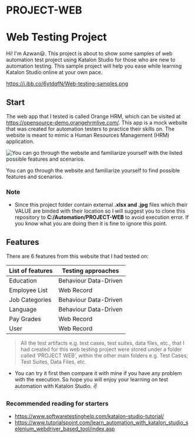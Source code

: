 # PROJECT-WEB

# Web Testing Project

Hi! I'm Azwan:smiley:. This project is about to show some samples of web automation test project using Katalon Studio for those who are new to automation testing. This sample project will help you ease while learning Katalon Studio online at your own pace.

https://i.ibb.co/6ytdqfN/Web-testing-samples.png


## Start
The web app that I tested is called Orange HRM, which can be visited at https://opensource-demo.orangehrmlive.com/. This app is a mock website that was created for automation testers to practice their skills on. The website is meant to mimic a Human Resources Management (HRM) application.

![You can go through the website and familiarize yourself with the listed possible features and scenarios.](https://i.ibb.co/Rpq0gsD/Orange-HRM.png)

You can go through the website and familiarize yourself to find possible features and scenarios.

### Note

 - Since this project folder contain external **.xlsx and .jpg** files which their VALUE are binded with their location so I will suggest you to clone this repository to **C:/Automation/PROJECT-WEB** to avoid execution error. If you know what you are doing then it is fine to ignore this point.

## Features


There are 6 features from this website that I had tested on:


| **List of features** | **Testing approaches** |
|----------------------|------------------------|
| Education            | Behaviour Data-Driven  |
| Employee List        | Web Record             |
| Job Categories       | Behaviour Data-Driven  |
| Language             | Behaviour Data-Driven  |
| Pay Grades           | Web Record             |
| User                 | Web Record             |

> All the test artifacts e.g. test cases, test suites, data files, etc., that I had created for this web testing project were stored under a folder called ‘PROJECT WEB’, within the other main folders e.g. Test Cases, Test Suites, Data Files, etc.

- You can try it first then compare it with mine if you have any problem with the execution. So hope you will enjoy your learning on test automation with Katalon Studio. :v:

### Recommended reading for starters

- https://www.softwaretestinghelp.com/katalon-studio-tutorial/
- https://www.tutorialspoint.com/learn_automation_with_katalon_studio_selenium_webdriver_based_tool/index.asp
